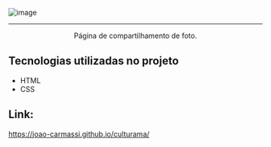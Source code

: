 ![image](https://github.com/joao-carmassi/Culturama/assets/90992816/1602c6f5-804d-4f16-aee2-3106c8522b99)

<hr>

<p align="center">Página de compartilhamento de foto.</p>

## Tecnologias utilizadas no projeto
* HTML
* CSS

## Link:
https://joao-carmassi.github.io/culturama/
